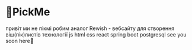 # 🎀PickMe
привіт ми не пікмі робим аналог Rewish - вебсайту для створення віш(пік)листів
технології js html css react spring boot postgresql
see you soon here🎀

